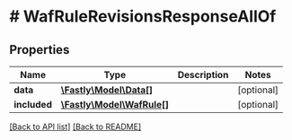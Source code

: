 # # WafRuleRevisionsResponseAllOf

## Properties

Name | Type | Description | Notes
------------ | ------------- | ------------- | -------------
**data** | [**\Fastly\Model\Data[]**](Data.md) |  | [optional]
**included** | [**\Fastly\Model\WafRule[]**](WafRule.md) |  | [optional]

[[Back to API list]](../../README.md#endpoints) [[Back to README]](../../README.md)
